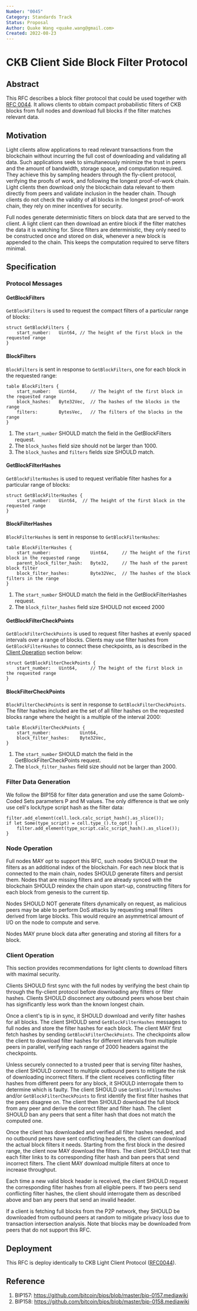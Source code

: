 ```yaml
---
Number: "0045"
Category: Standards Track
Status: Proposal
Author: Quake Wang <quake.wang@gmail.com>
Created: 2022-08-23
---
```


# CKB Client Side Block Filter Protocol

## Abstract

This RFC describes a block filter protocol that could be used together with [RFC 0044](https://github.com/yangby-cryptape/rfcs/blob/pr/light-client/rfcs/0044-ckb-light-client/0044-ckb-light-client.md). It allows clients to obtain compact probabilistic filters of CKB blocks from full nodes and download full blocks if the filter matches relevant data.

## Motivation

Light clients allow applications to read relevant transactions from the blockchain without incurring the full cost of downloading and validating all data. Such applications seek to simultaneously minimize the trust in peers and the amount of bandwidth, storage space, and computation required. They achieve this by sampling headers through the fly-client protocol, verifying the proofs of work, and following the longest proof-of-work chain. Light clients then download only the blockchain data relevant to them directly from peers and validate inclusion in the header chain. Though clients do not check the validity of all blocks in the longest proof-of-work chain, they rely on miner incentives for security.

Full nodes generate deterministic filters on block data that are served to the client. A light client can then download an entire block if the filter matches the data it is watching for. Since filters are deterministic, they only need to be constructed once and stored on disk, whenever a new block is appended to the chain. This keeps the computation required to serve filters minimal.

## Specification

### Protocol Messages

#### GetBlockFilters

`GetBlockFilters` is used to request the compact filters of a particular range of blocks:

```
struct GetBlockFilters {
    start_number:   Uint64, // The height of the first block in the requested range
}
```

#### BlockFilters
`BlockFilters` is sent in response to `GetBlockFilters`, one for each block in the requested range:

```
table BlockFilters {
    start_number:   Uint64,     // The height of the first block in the requested range
    block_hashes:   Byte32Vec,  // The hashes of the blocks in the range
    filters:        BytesVec,   // The filters of the blocks in the range
}
```

1. The `start_number` SHOULD match the field in the GetBlockFilters request.
2. The `block_hashes` field size should not be larger than 1000.
3. The `block_hashes` and `filters` fields size SHOULD match.

#### GetBlockFilterHashes
`GetBlockFilterHashes` is used to request verifiable filter hashes for a particular range of blocks:

```
struct GetBlockFilterHashes {
    start_number:   Uint64,  // The height of the first block in the requested range
}
```

#### BlockFilterHashes
`BlockFilterHashes` is sent in response to `GetBlockFilterHashes`:

```
table BlockFilterHashes {
    start_number:               Uint64,     // The height of the first block in the requested range
    parent_block_filter_hash:   Byte32,     // The hash of the parent block filter
    block_filter_hashes:        Byte32Vec,  // The hashes of the block filters in the range
}
```

1. The `start_number` SHOULD match the field in the GetBlockFilterHashes request.
2. The `block_filter_hashes` field size SHOULD not exceed 2000


#### GetBlockFilterCheckPoints
`GetBlockFilterCheckPoints` is used to request filter hashes at evenly spaced intervals over a range of blocks. Clients may use filter hashes from `GetBlockFilterHashes` to connect these checkpoints, as is described in the
[Client Operation](#client-operation) section below:

```
struct GetBlockFilterCheckPoints {
    start_number:   Uint64,     // The height of the first block in the requested range
}
```

#### BlockFilterCheckPoints
`BlockFilterCheckPoints` is sent in response to `GetBlockFilterCheckPoints`. The filter hashes included are the set of all filter hashes on the requested blocks range where the height is a multiple of the interval 2000:

```
table BlockFilterCheckPoints {
    start_number:           Uint64,
    block_filter_hashes:    Byte32Vec,
}
```

1. The `start_number` SHOULD match the field in the GetBlockFilterCheckPoints request.
2. The `block_filter_hashes` field size should not be larger than 2000.

### Filter Data Generation

We follow the BIP158 for filter data generation and use the same Golomb-Coded Sets parameters P and M values. The only difference is that we only use cell's lock/type script hash as the filter data:

```
filter.add_element(cell.lock.calc_script_hash().as_slice());
if let Some(type_script) = cell.type_().to_opt() {
    filter.add_element(type_script.calc_script_hash().as_slice());
}
```

### Node Operation

Full nodes MAY opt to support this RFC, such nodes SHOULD treat the filters as an additional index of the blockchain. For each new block that is connected to the main chain, nodes SHOULD generate filters and persist them. Nodes that are missing filters and are already synced with the blockchain SHOULD reindex the chain upon start-up, constructing filters for each block from genesis to the current tip.

Nodes SHOULD NOT generate filters dynamically on request, as malicious peers may be able to perform DoS attacks by requesting small filters derived from large blocks. This would require an asymmetrical amount of I/O on the node to compute and serve.

Nodes MAY prune block data after generating and storing all filters for a block.

### Client Operation

This section provides recommendations for light clients to download filters with maximal security.

Clients SHOULD first sync with the full nodes by verifying the best chain tip through the fly-client protocol before downloading any filters or filter hashes. Clients SHOULD disconnect any outbound peers whose best chain has significantly less work than the known longest chain.


Once a client's tip is in sync, it SHOULD download and verify filter hashes for all blocks. The client SHOULD send `GetBlockFilterHashes` messages to full nodes and store the filter hashes for each block. The client MAY first fetch hashes by sending `GetBlockFilterCheckPoints`. The checkpoints allow the client to download filter hashes for different intervals from multiple peers in parallel, verifying each range of 2000 headers against the checkpoints.

Unless securely connected to a trusted peer that is serving filter hashes, the client SHOULD connect to multiple outbound peers to mitigate the risk of downloading incorrect filters. If the client receives conflicting filter hashes from different peers for any block, it SHOULD interrogate them to determine which is faulty. The client SHOULD use `GetBlockFilterHashes` and/or `GetBlockFilterCheckPoints` to first identify the first filter hashes that the peers disagree on. The client then SHOULD download the full block from any peer and derive the correct filter and filter hash. The client SHOULD ban any peers that sent a filter hash that does not match the computed one.

Once the client has downloaded and verified all filter hashes needed, and no outbound peers have sent conflicting headers, the client can download the actual block filters it needs. Starting from the first block in the desired range, the client now MAY download the filters. The client SHOULD test that each filter links to its corresponding filter hash and ban peers that send incorrect filters. The client MAY download multiple filters at once to increase throughput.

Each time a new valid block header is received, the client SHOULD request the corresponding filter hashes from all eligible peers. If two peers send conflicting filter hashes, the client should interrogate them as described above and ban any peers that send an invalid header.

If a client is fetching full blocks from the P2P network, they SHOULD be downloaded from outbound peers at random to mitigate privacy loss due to transaction intersection analysis. Note that blocks may be downloaded from peers that do not support this RFC.
## Deployment

This RFC is deploy identically to CKB Light Client Protocol ([RFC0044](rfcs/0044-ckb-light-client/0044-ckb-light-client.md)).

## Reference

1. BIP157: https://github.com/bitcoin/bips/blob/master/bip-0157.mediawiki
2. BIP158: https://github.com/bitcoin/bips/blob/master/bip-0158.mediawiki

